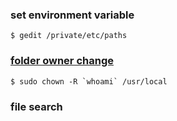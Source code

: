 ### set environment variable
        
    $ gedit /private/etc/paths

### [folder owner change](https://wuyf.me/2015/10/12/brew-priviledge/)

    $ sudo chown -R `whoami` /usr/local
    
### file search
